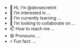- 👋 Hi, I’m @devsecretint
- 👀 I’m interested in ...
- 🌱 I’m currently learning ...
- 💞️ I’m looking to collaborate on ...
- 📫 How to reach me ...
- 😄 Pronouns: ...
- ⚡ Fun fact: ...

<!---
devsecretint/devsecretint is a ✨ special ✨ repository because its `README.md` (this file) appears on your GitHub profile.
You can click the Preview link to take a look at your changes.
--->
